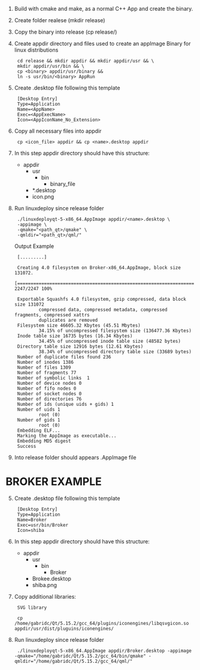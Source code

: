 
1. Build with cmake and make, as a normal C++ App and create the binary.
2. Create folder realese (mkdir release)
3. Copy the binary into release (cp <binary> release/)
4. Create appdir directory and files used to create an appImage Binary for linux distributions

        cd release && mkdir appdir && mkdir appdir/usr && \
        mkdir appdir/usr/bin && \ 
        cp <binary> appdir/usr/binary &&
        ln -s usr/bin/<binary> AppRun

5. Create .desktop file following this template

        [Desktop Entry]
        Type=Application
        Name=<AppName>
        Exec=<AppExecName>
        Icon=<AppIconName_No_Extension>

6. Copy all necessary files into appdir
        
        cp <icon_file> appdir && cp <name>.desktop appdir


7. In this step appdir directory should have this structure:

    - appdir
        - usr
            - bin
                - binary_file
        - *.desktop
        - icon.png

8. Run linuxdeploy since release folder
        
        ./linuxdeployqt-5-x86_64.AppImage appdir/<name>.desktop \ 
        -appimage \ 
        -qmake="<path_qt>/qmake" \ 
        -qmldir="<path_qt>/qml/"

    Output Example

        [.........]
        
        Creating 4.0 filesystem on Broker-x86_64.AppImage, block size 131072.
        [=================================================================================================\] 2247/2247 100%

        Exportable Squashfs 4.0 filesystem, gzip compressed, data block size 131072
                compressed data, compressed metadata, compressed fragments, compressed xattrs
                duplicates are removed
        Filesystem size 46605.32 Kbytes (45.51 Mbytes)
                34.15% of uncompressed filesystem size (136477.36 Kbytes)
        Inode table size 16735 bytes (16.34 Kbytes)
                34.45% of uncompressed inode table size (48582 bytes)
        Directory table size 12916 bytes (12.61 Kbytes)
                38.34% of uncompressed directory table size (33689 bytes)
        Number of duplicate files found 236
        Number of inodes 1386
        Number of files 1309
        Number of fragments 77
        Number of symbolic links  1
        Number of device nodes 0
        Number of fifo nodes 0
        Number of socket nodes 0
        Number of directories 76
        Number of ids (unique uids + gids) 1
        Number of uids 1
                root (0)
        Number of gids 1
                root (0)
        Embedding ELF...
        Marking the AppImage as executable...
        Embedding MD5 digest
        Success


9.  Into release folder should appears .AppImage file


#
# BROKER EXAMPLE

5. Create .desktop file following this template

        [Desktop Entry]
        Type=Application
        Name=Broker
        Exec=usr/bin/Broker
        Icon=shiba
7. In this step appdir directory should have this structure:

    - appdir
        - usr
            - bin
                - Broker
        - Brokee.desktop
        - shiba.png

8. Copy additional libraries: 

        SVG library
  
        cp /home/gabridc/Qt/5.15.2/gcc_64/plugins/iconengines/libqsvgicon.so  appdir/usr/dist/pluguins/iconengines/

9. Run linuxdeploy since release folder
        
        ./linuxdeployqt-5-x86_64.AppImage appdir/Broker.desktop -appimage -qmake="/home/gabridc/Qt/5.15.2/gcc_64/bin/qmake" -qmldir="/home/gabridc/Qt/5.15.2/gcc_64/qml/"
       
